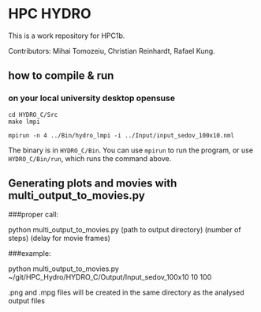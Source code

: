 # HPC HYDRO
This is a work repository for HPC1b.

Contributors: Mihai Tomozeiu, Christian Reinhardt, Rafael Kung.


## how to compile & run

### on your local university desktop opensuse

```
cd HYDRO_C/Src
make lmpi

mpirun -n 4 ../Bin/hydro_lmpi -i ../Input/input_sedov_100x10.nml
```

The binary is in `HYDRO_C/Bin`. You can use `mpirun` to run the program, or use `HYDRO_C/Bin/run`, which runs the command above.

## Generating plots and movies with multi_output_to_movies.py

###proper call:

python multi_output_to_movies.py (path to output directory) (number of steps) (delay for movie frames)

###example:

python multi_output_to_movies.py ~/git/HPC_Hydro/HYDRO_C/Output/Input_sedov_100x10 10 100

.png and .mpg files will be created in the same directory as the analysed output files


